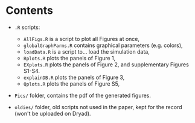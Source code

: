 # Contents

- `.R` scripts:

   - `AllFigs.R` is a script to plot all Figures at once,
   - `globalGraphParms.R` contains graphical parameters (e.g. colors),
   - `loadData.R` is a script to... load the simulation data, 
   - `Rplots.R` plots the panels of Figure 1,
   - `EXplots.R` plots the panels of Figure 2, and supplementary Figures S1-S4.
   - `explainDB.R` plots the panels of Figure 3,
   - `Qplots.R` plots the panels of Figure S5,
 
- `Pics/` folder, contains the pdf of the generated figures.

- `oldies/` folder, old scripts not used in the paper, kept for the record (won't be uploaded on Dryad). 


